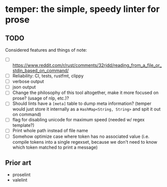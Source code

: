 # temper: the simple, speedy linter for prose

## TODO
Considered features and things of note:
- [ ] https://www.reddit.com/r/rust/comments/32rjdd/reading_from_a_file_or_stdin_based_on_command/
- [ ] Reliability: CI, tests, rustfmt, clippy
- [ ] verbose output
- [ ] json output
- [ ] Change the philosophy of this tool altogether, make it more focused on prose? (usage of nlp, etc.)?
- [ ] Should lints have a `[meta]` table to dump meta information? (temper would just store it internally as a `HashMap<String, String>` and spit it out on command)
- [ ] flag for disabling unicode for maximum speed (needed w/ regex template?)
- [ ] Print whole path instead of file name
- [ ] Somehow optimize case where token has no associated value (i.e. compile tokens into a single regexset, because we don't need to know which token matched to print a message)

## Prior art
- proselint
- valelint
